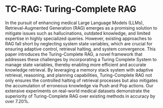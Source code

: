 # TC-RAG: Turing-Complete RAG

In the pursuit of enhancing medical Large Language Models (LLMs), Retrieval-Augmented Generation (RAG) emerges as a promising solution to mitigate issues such as hallucinations, outdated knowledge, and limited expertise in highly specialized queries. However, existing approaches to RAG fall short by neglecting system state variables, which are crucial for ensuring adaptive control, retrieval halting, and system convergence. This paper introduces the Turing-Complete RAG, a novel framework that addresses these challenges by incorporating a Turing Complete System to manage state variables, thereby enabling more efficient and accurate knowledge retrieval. By leveraging a memory stack system with adaptive retrieval, reasoning, and planning capabilities, Turing-Complete RAG not only ensures the controlled halting of retrieval processes but also mitigates the accumulation of erroneous knowledge via Push and Pop actions. Our extensive experiments on real-world medical datasets demonstrate the superiority of Turing-Complete RAG over existing methods in accuracy by over 7.20\%.